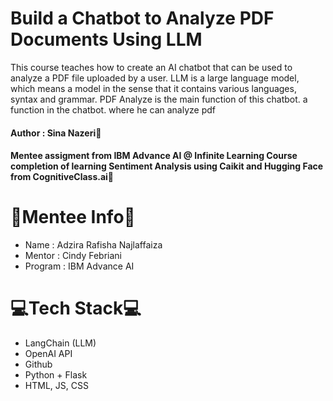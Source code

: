 # Build a Chatbot to Analyze PDF Documents Using LLM
This course teaches how to create an AI chatbot that can be used to analyze a PDF file uploaded by a user. LLM is a large language model, which means a model in the sense that it contains various languages, syntax and grammar.
PDF Analyze is the main function of this chatbot. a function in the chatbot. where he can analyze pdf

#### Author : Sina Nazeri🤖

#### Mentee assigment from IBM Advance AI @ Infinite Learning Course completion of learning Sentiment Analysis using Caikit and Hugging Face from CognitiveClass.ai🤖


# 🐣Mentee Info🐣
- Name    : Adzira Rafisha Najlaffaiza
- Mentor  : Cindy Febriani
- Program : IBM Advance AI
  

# 💻Tech Stack💻  
- LangChain (LLM)
- OpenAI API
- Github
- Python + Flask
- HTML, JS, CSS


